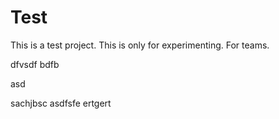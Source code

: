 
# Test
This is a test project. This is only for experimenting.
For teams.


dfvsdf bdfb

asd

sachjbsc
asdfsfe
ertgert
